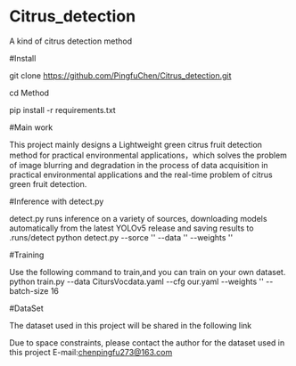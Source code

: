# Citrus_detection
A kind of citrus detection method

#Install

git clone https://github.com/PingfuChen/Citrus_detection.git

cd Method

pip install -r requirements.txt

#Main work

This project mainly designs a Lightweight green citrus fruit detection method for practical environmental applications，which solves the problem of image blurring and degradation in the process of data acquisition in practical environmental applications and the real-time problem of citrus green fruit detection.

#Inference with detect.py

detect.py runs inference on a variety of sources, downloading models automatically from the latest YOLOv5 release and saving results to .runs/detect
python detect.py --sorce '' --data '' --weights ''

#Training

Use the following command to train,and you can train on your own dataset.
python train.py --data CitursVocdata.yaml --cfg our.yaml --weights '' --batch-size 16

#DataSet

The dataset used in this project will be shared in the following link 


Due to space constraints, please contact the author for the dataset used in this project 
E-mail:chenpingfu273@163.com
